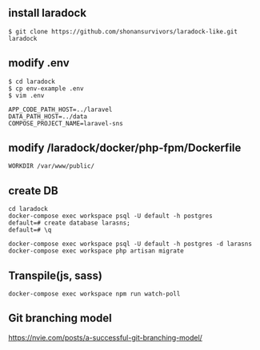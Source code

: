## install laradock
```
$ git clone https://github.com/shonansurvivors/laradock-like.git laradock
```

## modify .env
```
$ cd laradock
$ cp env-example .env
$ vim .env

APP_CODE_PATH_HOST=../laravel
DATA_PATH_HOST=../data
COMPOSE_PROJECT_NAME=laravel-sns
```

## modify /laradock/docker/php-fpm/Dockerfile
```
WORKDIR /var/www/public/
```

## create DB
```
cd laradock
docker-compose exec workspace psql -U default -h postgres
default=# create database larasns;
default=# \q

docker-compose exec workspace psql -U default -h postgres -d larasns
docker-compose exec workspace php artisan migrate
```
## Transpile(js, sass)
```
docker-compose exec workspace npm run watch-poll
```

## Git branching model
https://nvie.com/posts/a-successful-git-branching-model/

